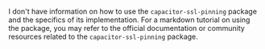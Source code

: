 I don't have information on how to use the `capacitor-ssl-pinning` package and the specifics of its implementation. For a markdown tutorial on using the package, you may refer to the official documentation or community resources related to the `capacitor-ssl-pinning` package.